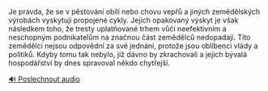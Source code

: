 
Je pravda, že se v pěstování obilí nebo chovu vepřů a jiných zemědělských výrobách vyskytují propojené cykly. Jejich opakovaný výskyt je však následkem toho, že tresty uplatňované trhem vůči neefektivním a neschopným podnikatelům na značnou část zemědělců nedopadají. Tito zemědělci nejsou odpovědní za své jednání, protože jsou oblíbenci vlády a politiků. Kdyby tomu tak nebylo, již dávno by zkrachovali a jejich bývalá hospodářství by dnes spravoval někdo chytřejší.

[🔊 Poslechnout audio](/data/7-paragraphs/audio/chapter_104/para_006-Je-pravda-e-se-v-pstovn-obil-nebo-chovu-vep.mp3)
